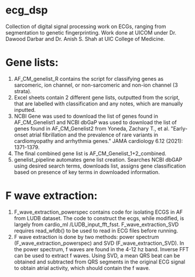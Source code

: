 # ecg_dsp
Collection of digital signal processing work on ECGs, ranging from segmentation to genetic fingerprinting. Work done at UICOM under Dr. Dawood Darbar and Dr. Anish S. Shah at UIC College of Medicine.
# Gene lists: 
1. AF_CM_genelist_R contains the script for classifying genes as sarcomeric, ion channel, or non-sarcomeric and non-ion channel (3 strata). 
2. Excel sheets contain 2 different gene lists, outputted from the script, that are labelled with classification and any notes, which are manually inputted.
3. NCBI Gene was used to download the list of genes found in AF_CM_Genelist1 and NCBI dbGaP was used to download the list of genes found in AF_CM_Genelist2 from Yoneda, Zachary T., et al. "Early-onset atrial fibrillation and the prevalence of rare variants in cardiomyopathy and arrhythmia genes." JAMA cardiology 6.12 (2021): 1371-1379.
4. The final combined gene list is AF_CM_Genelist_1+2_combined.
5. genelist_pipeline automates gene list creation. Searches NCBI dbGAP using desired search terms, downloads list, assigns gene classification based on presence of key terms in downloaded information.
# F wave extraction:
1. F_wave_extraction_powerspec contains code for isolating ECGS in AF from LUDB dataset. The code to construct the ecgs, while modified, is largely from cardio_ml /LUDB_input_fft_fsst. F_wave_extraction_SVD requires read_wfdb() to be used to read in ECG files before running.
2. F wave extraction is done by two methods: power spectrum (F_wave_extraction_powerspec) and SVD (F_wave_extraction_SVD). In the power spectrum, f waves are found in the 4-12 hz band. Inverse FFT can be used to extract f waves. Using SVD, a mean QRS beat can be obtained and subtracted from QRS segments in the original ECG signal to obtain atrial activity, which should contain the f wave.
